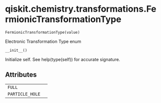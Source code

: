 <span id="qiskit-chemistry-transformations-fermionictransformationtype" />

# qiskit.chemistry.transformations.FermionicTransformationType

<span id="undefined" />

`FermionicTransformationType(value)`

Electronic Transformation Type enum

<span id="undefined" />

`__init__()`

Initialize self. See help(type(self)) for accurate signature.

## Attributes

|                 |   |
| --------------- | - |
| `FULL`          |   |
| `PARTICLE_HOLE` |   |
